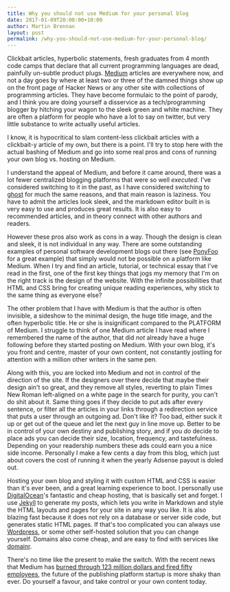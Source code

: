 ```yaml
---
title: Why you should not use Medium for your personal blog
date: 2017-01-09T20:00:00+10:00
author: Martin Brennan
layout: post
permalink: /why-you-should-not-use-medium-for-your-personal-blog/
---
```


Clickbait articles, hyperbolic statements, fresh graduates from 4 month code camps that declare that all current programming languages are dead, painfully un-subtle product plugs. [Medium](https://medium.com) articles are everywhere now, and not a day goes by where at least two or three of the damned things show up on the front page of Hacker News or any other site with collections of programming articles. They have become formulaic to the point of parody, and I think you are doing yourself a disservice as a tech/programming blogger by hitching your wagon to the sleek green and white machine. They are often a platform for people who have a lot to say on twitter, but very little substance to write actually useful articles.

I know, it is hypocritical to slam content-less clickbait articles with a clickbait-y article of my own, but there is a point. I'll try to stop here with the actual bashing of Medium and go into some real pros and cons of running your own blog vs. hosting on Medium.

<!--more-->

I understand the appeal of Medium, and before it came around, there was a lot fewer centralized blogging platforms that were so well *executed*. I've considered switching to it in the past, as I have considered switching to [ghost](https://ghost.org/) for much the same reasons, and that main reason is laziness. You have to admit the articles look sleek, and the markdown editor built in is very easy to use and produces great results. It is also easy to recommended articles, and in theory connect with other authors and readers.

However these pros also work as cons in a way. Though the design is clean and sleek, it is not individual in any way. There are some outstanding examples of personal software development blogs out there (see [PonyFoo](https://ponyfoo.com/) for a great example) that simply would not be possible on a platform like Medium. When I try and find an article, tutorial, or technical essay that I've read in the first, one of the first key things that jogs my memory that I'm on the right track is the design of the website. With the infinite possibilities that HTML and CSS bring for creating unique reading experiences, why stick to the same thing as everyone else?

The other problem that I have with Medium is that the author is often invisible, a sideshow to the minimal design, the huge title image, and the often hyperbolic title. He or she is insignificant compared to the PLATFORM of Medium. I struggle to think of one Medium article I have read where I remembered the name of the author, that did _not_ already have a huge following before they started posting on Medium. With your own blog, it's you front and centre, master of your own content, not constantly jostling for attention with a million other writers in the same pen.

Along with this, you are locked into Medium and not in control of the direction of the site. If the designers over there decide that maybe their design ain't so great, and they remove all styles, reverting to plain Times New Roman left-aligned on a white page in the search for purity, you can't do shit about it. Same thing goes if they decide to put ads after every sentence, or filter all the articles in your links through a redirection service that puts a user through an outgoing ad. Don't like it? Too bad, either suck it up or get out of the queue and let the next guy in line move up. Better to be in control of your own destiny and publishing story, and if you _do_ decide to place ads you can decide their size, location, frequency, and tastefulness. Depending on your readership numbers these ads could earn you a nice side income. Personally I make a few cents a day from this blog, which just about covers the cost of running it when the yearly Adsense payout is doled out.

Hosting your own blog and styling it with custom HTML and CSS is easier than it's ever been, and a great learning experience to boot. I personally use [DigitalOcean](https://www.digitalocean.com/pricing/)'s fantastic and cheap hosting, that is basically set and forget. I use [Jekyll](https://jekyllrb.com/) to generate my posts, which lets you write in Markdown and style the HTML layouts and pages for your site in any way you like. It is also blazing fast because it does not rely on a database or server side code, but generates static HTML pages. If that's too complicated you can always use [Wordpress](https://wordpress.org/), or some other self-hosted solution that you can change yourself. Domains also come cheap, and are easy to find with services like [domainr](https://domainr.com/).

There's no time like the present to make the switch. With the recent news that Medium has [burned through 123 million dollars and fired fifty employees](https://blog.medium.com/renewing-mediums-focus-98f374a960be#.hxoarm5bj), the future of the publishing platform startup is more shaky than ever. Do yourself a favour, and take control or your own content today.